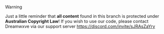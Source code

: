 > [!WARNING]
> Just a little reminder that **all content** found in this branch is protected under **Australian Copyright Law**!
> If you wish to use our code, please contact Dreamwxve via our support server https://discord.com/invite/sJRAsZaYry
